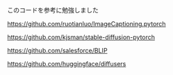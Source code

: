 このコードを参考に勉強しました

https://github.com/ruotianluo/ImageCaptioning.pytorch

https://github.com/kjsman/stable-diffusion-pytorch

https://github.com/salesforce/BLIP

https://github.com/huggingface/diffusers
